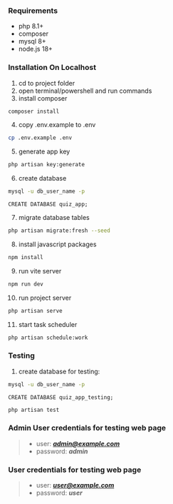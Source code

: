 ### Requirements

- php 8.1+
- composer
- mysql 8+
- node.js 18+

### Installation On Localhost

1. cd to project folder
2. open terminal/powershell and run commands
3. install composer
```bash
composer install
```
4. copy .env.example to .env
```bash
cp .env.example .env
```
5. generate app key
```bash
php artisan key:generate
```
6. create database
```bash
mysql -u db_user_name -p
```

```mysql
CREATE DATABASE quiz_app;
```
7. migrate database tables
```bash
php artisan migrate:fresh --seed
```
8. install javascript packages
```bash
npm install
```
9. run vite server
```bash
npm run dev
```
10. run project server
```bash
php artisan serve
```

11. start task scheduler

```bash
php artisan schedule:work

```

### Testing

1. create database for testing:
```bash
mysql -u db_user_name -p
```

```mysql
CREATE DATABASE quiz_app_testing;
```

```bash
php artisan test
```

### Admin User credentials for testing web page
>- user: ***admin@example.com***
>- password: ***admin***

### User credentials for testing web page
>- user: ***user@example.com***
>- password: ***user***
